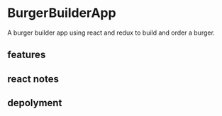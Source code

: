 
# BurgerBuilderApp
A burger builder app using react and redux to build and order a burger.
## features
## react notes 
## depolyment
